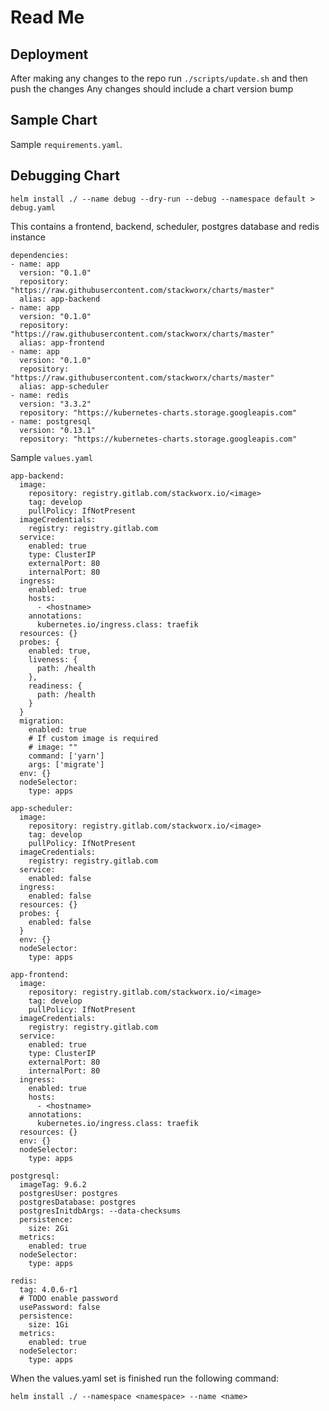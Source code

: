 # Read Me

## Deployment

After making any changes to the repo run `./scripts/update.sh` and then push the changes
Any changes should include a chart version bump

## Sample Chart

Sample `requirements.yaml`.

## Debugging Chart

    helm install ./ --name debug --dry-run --debug --namespace default > debug.yaml

This contains a frontend, backend, scheduler, postgres database and redis instance

    dependencies:
    - name: app
      version: "0.1.0"
      repository: "https://raw.githubusercontent.com/stackworx/charts/master"
      alias: app-backend
    - name: app
      version: "0.1.0"
      repository: "https://raw.githubusercontent.com/stackworx/charts/master"
      alias: app-frontend
    - name: app
      version: "0.1.0"
      repository: "https://raw.githubusercontent.com/stackworx/charts/master"
      alias: app-scheduler
    - name: redis
      version: "3.3.2"
      repository: "https://kubernetes-charts.storage.googleapis.com"
    - name: postgresql
      version: "0.13.1"
      repository: "https://kubernetes-charts.storage.googleapis.com"

Sample `values.yaml`

    app-backend:
      image:
        repository: registry.gitlab.com/stackworx.io/<image>
        tag: develop
        pullPolicy: IfNotPresent
      imageCredentials:
        registry: registry.gitlab.com
      service:
        enabled: true
        type: ClusterIP
        externalPort: 80
        internalPort: 80
      ingress:
        enabled: true
        hosts:
          - <hostname>
        annotations:
          kubernetes.io/ingress.class: traefik
      resources: {}
      probes: {
        enabled: true,
        liveness: {
          path: /health
        },
        readiness: {
          path: /health
        }
      }
      migration:
        enabled: true
        # If custom image is required
        # image: ""
        command: ['yarn']
        args: ['migrate']
      env: {}
      nodeSelector:
        type: apps

    app-scheduler:
      image:
        repository: registry.gitlab.com/stackworx.io/<image>
        tag: develop
        pullPolicy: IfNotPresent
      imageCredentials:
        registry: registry.gitlab.com
      service:
        enabled: false
      ingress:
        enabled: false
      resources: {}
      probes: {
        enabled: false
      }
      env: {}
      nodeSelector:
        type: apps

    app-frontend:
      image:
        repository: registry.gitlab.com/stackworx.io/<image>
        tag: develop
        pullPolicy: IfNotPresent
      imageCredentials:
        registry: registry.gitlab.com
      service:
        enabled: true
        type: ClusterIP
        externalPort: 80
        internalPort: 80
      ingress:
        enabled: true
        hosts:
          - <hostname>
        annotations:
          kubernetes.io/ingress.class: traefik
      resources: {}
      env: {}
      nodeSelector:
        type: apps

    postgresql:
      imageTag: 9.6.2
      postgresUser: postgres
      postgresDatabase: postgres
      postgresInitdbArgs: --data-checksums
      persistence:
        size: 2Gi
      metrics:
        enabled: true
      nodeSelector:
        type: apps

    redis:
      tag: 4.0.6-r1
      # TODO enable password
      usePassword: false
      persistence:
        size: 1Gi
      metrics:
        enabled: true
      nodeSelector:
        type: apps

When the values.yaml set is finished run the following command:

    helm install ./ --namespace <namespace> --name <name>
